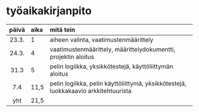 # työaikakirjanpito

| päivä | aika | mitä tein  |
| :----:|:-----| :-----|
| 23.3. | 1    | aiheen valinta, vaatimustenmäärittely |
| 24.3. | 4    | vaatimustenmäärittely, määrittelydokumentti, projektin aloitus |
| 31.3  | 5    | pelin logiikka, yksikkötestejä, käyttöliittymän aloitus |
| 7.4   | 11,5  | pelin logiikka, pelin käyttöliittymä, yksikkötestejä, luokkakaavio arkkitehtuurista |
| yht   | 21,5  | | 
